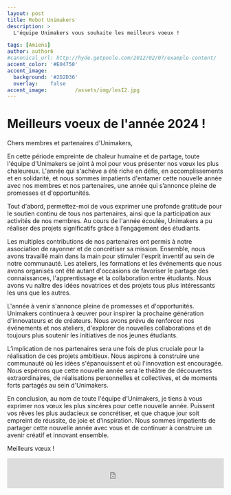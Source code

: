 ```yaml
---
layout: post
title: Robot Unimakers
description: > 
  L'équipe Unimakers vous souhaite les meilleurs voeux !

tags: [Amiens]
author: author6
#canonical_url: http://hyde.getpoole.com/2012/02/07/example-content/
accent_color: '#E04750'
accent_image:       
  background: '#2D2D36'
  overlay:    false
accent_image:         /assets/img/lesI2.jpg
---
```


# Meilleurs voeux de l'année 2024 !

Chers membres et partenaires d'Unimakers,

En cette période empreinte de chaleur humaine et de partage, toute l'équipe d'Unimakers se joint à moi pour vous présenter nos vœux les plus chaleureux. L'année qui s'achève a été riche en défis, en accomplissements et en solidarité, et nous sommes impatients d'entamer cette nouvelle année avec nos membres et nos partenaires, une année qui s’annonce pleine de promesses et d'opportunités. 

Tout d'abord, permettez-moi de vous exprimer une profonde gratitude pour le soutien continu de tous nos partenaires, ainsi que la participation aux activités de nos membres. Au cours de l'année écoulée, Unimakers a pu réaliser des projets significatifs grâce à l’engagement des étudiants. 

Les multiples contributions de nos partenaires ont permis à notre association de rayonner et de concrétiser sa mission. Ensemble, nous avons travaillé main dans la main pour stimuler l'esprit inventif au sein de notre communauté. Les ateliers, les formations et les événements que nous avons organisés ont été autant d'occasions de favoriser le partage des connaissances, l'apprentissage et la collaboration entre étudiants. Nous avons vu naître des idées novatrices et des projets tous plus intéressants les uns que les autres. 

L'année à venir s'annonce pleine de promesses et d'opportunités. Unimakers continuera à œuvrer pour inspirer la prochaine génération d'innovateurs et de créateurs. Nous avons prévu de renforcer nos événements et nos ateliers, d'explorer de nouvelles collaborations et de toujours plus soutenir les initiatives de nos jeunes étudiants. 

L’implication de nos partenaires sera une fois de plus cruciale pour la réalisation de ces projets ambitieux. Nous aspirons à construire une communauté où les idées s'épanouissent et où l'innovation est encouragée. Nous espérons que cette nouvelle année sera le théâtre de découvertes extraordinaires, de réalisations personnelles et collectives, et de moments forts partagés au sein d'Unimakers. 

En conclusion, au nom de toute l'équipe d'Unimakers, je tiens à vous exprimer nos vœux les plus sincères pour cette nouvelle année. Puissent vos rêves les plus audacieux se concrétiser, et que chaque jour soit empreint de réussite, de joie et d'inspiration. Nous sommes impatients de partager cette nouvelle année avec vous et de continuer à construire un avenir créatif et innovant ensemble.

Meilleurs vœux !


<iframe id="haWidget" allowtransparency="true" src="https://www.helloasso.com/associations/unimakers-association-technique-d-unilasalle-amiens/adhesions/adhesion-unimakers/widget-bouton" style="width: 100%; height: 70px; border: none;"></iframe>